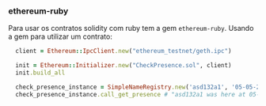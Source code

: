 ### ethereum-ruby

Para usar os contratos solidity com ruby tem a gem `ethereum-ruby`.
Usando a gem para utilizar um contrato:

```ruby
  client = Ethereum::IpcClient.new("ethereum_testnet/geth.ipc")

  init = Ethereum::Initializer.new("CheckPresence.sol", client)
  init.build_all

  check_presence_instance = SimpleNameRegistry.new('asd132a1', '05-05-2020')
  check_presence_instance.call_get_presence # "asd132a1 was here at 05-05-2020"
```
